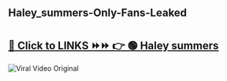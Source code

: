 
 ## Haley_summers-Only-Fans-Leaked

# <h2><a href="https://clipsfans.com/Haley_summers&ref=git">🔗 Click to LINKS ⏩⏩ 👉 🟢 Haley summers </a></h2>

<a href="https://clipsfans.com/Haley_summers&ref=git" rel="nofollow" data-target="animated-image.originalLink"><img src="https://i.ibb.co.com/xMMVF88/686577567.gif" alt="Viral Video Original" style="max-width: 100%; display: inline-block;" data-target="animated-image.originalImage"></a>
